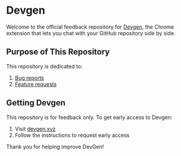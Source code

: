 # Devgen

Welcome to the official feedback repository for [Devgen](https://devgen.xyz), the Chrome extension that lets you chat with your GitHub repository side by side.

## Purpose of This Repository

This repository is dedicated to:

1. [Bug reports](https://github.com/imotai/devgen_feedback/issues/new?assignees=imotai&labels=bug&projects=&template=bug_report.md&title=)
2. [Feature requests](https://github.com/imotai/devgen_feedback/issues/new?assignees=imotai&labels=enhancement&projects=&template=feature_request.md&title=feat%3A+)

## Getting Devgen

This repository is for feedback only. To get early access to Devgen:

1. Visit [devgen.xyz](https://devgen.xyz)
2. Follow the instructions to request early access

Thank you for helping improve DevGen!
